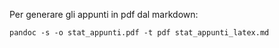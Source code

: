 Per generare gli appunti in pdf dal markdown: 

`pandoc -s -o stat_appunti.pdf -t pdf stat_appunti_latex.md`
